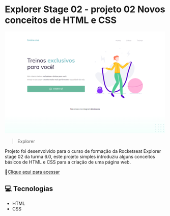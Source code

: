 # Explorer Stage 02 - projeto 02 Novos conceitos de HTML e CSS

![preview](images/preview.png)

> Explorer

Projeto foi desenvolvido para o curso de formação da Rocketseat Explorer stage 02 da turma 6.0, este projeto simples introduziu alguns conceitos básicos de HTML e CSS para a criação de uma página web.

🔗[Clique aqui para acessar](https://felipepleao.github.io/explorer-stage2-pj2/)

## 💻 Tecnologias

- HTML
- CSS
